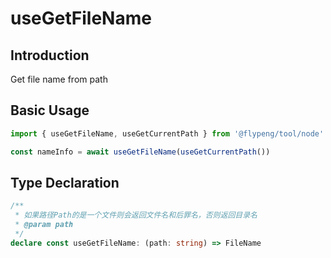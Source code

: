 # useGetFileName

## Introduction

Get file name from path

## Basic Usage

```ts
import { useGetFileName, useGetCurrentPath } from '@flypeng/tool/node'

const nameInfo = await useGetFileName(useGetCurrentPath())
```

## Type Declaration

```ts
/**
 * 如果路径Path的是一个文件则会返回文件名和后罪名，否则返回目录名
 * @param path
 */
declare const useGetFileName: (path: string) => FileName
```
